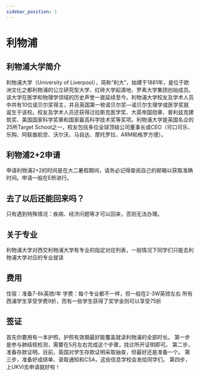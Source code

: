 ```yaml
---
sidebar_position: 1
---
```


# 利物浦

## 利物浦大学简介
利物浦大学（University of Liverpool），简称“利大”，始建于1881年，是位于欧洲文化之都利物浦的公立研究型大学、红砖大学起源地、罗素大学集团创始成员。该大学在医学和物理学领域的历史声誉一直延续至今。利物浦大学校友及学术人员中共有10位诺贝尔奖得主，并且英国第一枚诺贝尔奖—诺贝尔生理学或医学奖就诞生于该校。校友及学术人员还获得过拉斯克医学奖、大英帝国勋章、普利兹克建筑奖、美国国家科学奖章和国家最高科学技术奖等奖项。利物浦大学是英国名企的25所Target School之一，校友包括多位全球顶级公司董事长或CEO（可口可乐、乐购、阿联酋航空、沃尔沃、马自达、摩托罗拉、ARM和格罗方德）。

## 利物浦2+2申请
申请利物浦2+2的时间是在大二暑假期间，请务必记得查阅自己的邮箱以获取准确时间。申请一般在E桥进行。

## 去了以后还能回来吗？
只有遇到特殊情况：疾病、经济问题等才可以回来，否则无法办理。

## 关于专业
利物浦大学对西交利物浦大学有专业的指定对应列表，一般情况下同学们只能去利物浦大学对应的专业就读

## 费用
住宿：准备7-8k英镑/年
学费：每个专业都不一样，但一般在2-3W英镑左右
所有西浦学生享受学费9折，而有一些学生获得了奖学金则可以享受75折

## 签证
首先你要用有一本护照，护照有效期最好能覆盖就读利物浦的全部时长。
第一步是参与肺结核检测，需要在5月左右完成这个步骤，找诊所开证明即可。
第二步，准备存款证明。目前，英国对学生存款证明采取抽查，但最好还是准备一个。
第三步，准备好成绩单、录取通知和CSA，这些信息学校会发给同学们。
第四步，上UKVI去申请就好啦！


